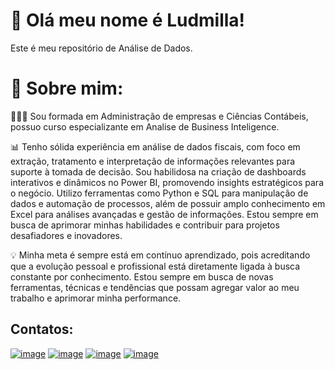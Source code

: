 # 👋 Olá meu nome é Ludmilla!

Este é meu repositório de Análise de Dados.

# 🧐 Sobre mim:

👩🏻‍🎓 Sou formada em Administração de empresas e Ciências Contábeis, possuo curso especializante em Analise de Business Inteligence.

📊 Tenho sólida experiência em análise de dados fiscais, com foco em extração, tratamento e interpretação de informações relevantes para suporte à tomada de decisão. Sou habilidosa na criação de dashboards interativos e dinâmicos no Power BI, promovendo insights estratégicos para o negócio. Utilizo ferramentas como Python e SQL para manipulação de dados e automação de processos, além de possuir amplo conhecimento em Excel para análises avançadas e gestão de informações. Estou sempre em busca de aprimorar minhas habilidades e contribuir para projetos desafiadores e inovadores.

💡 Minha meta é sempre está em contínuo aprendizado, pois acreditando que a evolução pessoal e profissional está diretamente ligada à busca constante por conhecimento. Estou sempre em busca de novas ferramentas, técnicas e tendências que possam agregar valor ao meu trabalho e aprimorar minha performance.

Contatos:
-------------------------------------------------------------------------------------------------------------------------------------

[![image](https://github.com/user-attachments/assets/e632c3e6-7042-444c-a8bb-61737278454e)](https://www.linkedin.com/in/ludmillabborelli/)
[![image](https://github.com/user-attachments/assets/e42b0ca4-4d6a-4193-9d19-aea36e93e1ab)](https://ludbb.my.canva.site/)
[![image](https://github.com/user-attachments/assets/5dca65c5-ea02-49b8-95eb-581a567054aa)](https://criarmeulink.com.br/u/1736870861)
[![image](https://github.com/user-attachments/assets/245d4071-5c5b-437b-971a-6038eb776b0d)](https://criarmeulink.com.br/u/1736870918)


